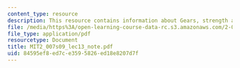 ```yaml
---
content_type: resource
description: This resource contains information about Gears, strength and gear trains.
file: /media/https%3A/open-learning-course-data-rc.s3.amazonaws.com/2-007-design-and-manufacturing-i-spring-2009/84595ef8ed7ce3595826ed18e8207d7f_MIT2_007s09_lec13_note.pdf
file_type: application/pdf
resourcetype: Document
title: MIT2_007s09_lec13_note.pdf
uid: 84595ef8-ed7c-e359-5826-ed18e8207d7f
---
```

